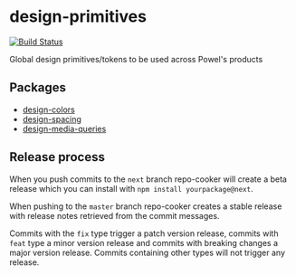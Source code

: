 # design-primitives

[![Build Status](https://dev.azure.com/powelcomponentregistry/powelcomponentregistry/_apis/build/status/PowelAS.design-primitives?branchName=master)](https://dev.azure.com/powelcomponentregistry/powelcomponentregistry/_build/latest?definitionId=3&branchName=master)

Global design primitives/tokens to be used across Powel's products

## Packages

- [design-colors](https://github.com/PowelAS/design-primitives/tree/master/packages/%40powel/design-colors)
- [design-spacing](https://github.com/PowelAS/design-primitives/tree/master/packages/%40powel/design-spacing)
- [design-media-queries](https://github.com/PowelAS/design-primitives/tree/master/packages/%40powel/design-media-queries)

## Release process

When you push commits to the `next` branch repo-cooker will create a beta release which you can install with `npm install yourpackage@next`.

When pushing to the `master` branch repo-cooker creates a stable release with release notes retrieved from the commit messages.

Commits with the `fix` type trigger a patch version release, commits with `feat` type a minor version release and commits with breaking changes a major version release. Commits containing other types will not trigger any release.
